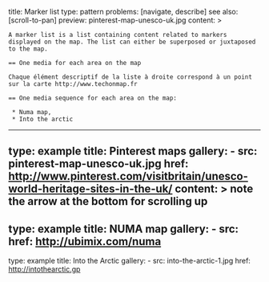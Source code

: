 title: Marker list
type: pattern
problems: [navigate, describe]
see also: [scroll-to-pan]
preview: pinterest-map-unesco-uk.jpg
content: >

    A marker list is a list containing content related to markers displayed on the map. The list can either be superposed or juxtaposed to the map.
    
    == One media for each area on the map
    
    Chaque élément descriptif de la liste à droite correspond à un point sur la carte http://www.techonmap.fr
    
    == One media sequence for each area on the map:
    
     * Numa map,
     * Into the arctic
---
type: example
title: Pinterest maps
gallery: 
    - src: pinterest-map-unesco-uk.jpg
      href: http://www.pinterest.com/visitbritain/unesco-world-heritage-sites-in-the-uk/
content: >
    note the arrow at the bottom for scrolling up
---
type: example
title: NUMA map
gallery:
    - src: 
      href: http://ubimix.com/numa 
---
type: example
title: Into the Arctic
gallery:
    - src: into-the-arctic-1.jpg
      href: http://intothearctic.gp
